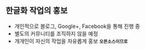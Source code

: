 ## 한글화 작업의 홍보

* 개인적으로 블로그, Google+, Facebook을 통해 진행 중
* 별도의 커뮤니티를 조직하지 않을 예정
* 개개인이 자신의 작업을 자유롭게 홍보 <small class="fragment"><span class="fragment highlight-green"><b>오픈소스이므로</b></span></small>

